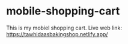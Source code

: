 # mobile-shopping-cart

This is my mobiel shopping cart.
Live web link: https://tawhidaasbakingshop.netlify.app/
